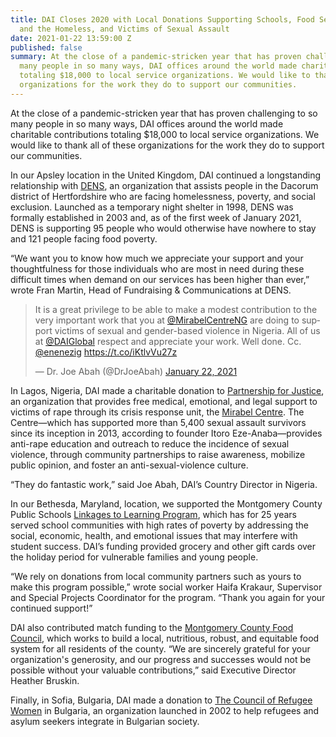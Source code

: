 ```yaml
---
title: DAI Closes 2020 with Local Donations Supporting Schools, Food Security, Refugees
  and the Homeless, and Victims of Sexual Assault
date: 2021-01-22 13:59:00 Z
published: false
summary: At the close of a pandemic-stricken year that has proven challenging to so
  many people in so many ways, DAI offices around the world made charitable contributions
  totaling $18,000 to local service organizations. We would like to thank all of these
  organizations for the work they do to support our communities.
---
```


At the close of a pandemic-stricken year that has proven challenging to so many people in so many ways, DAI offices around the world made charitable contributions totaling $18,000 to local service organizations. We would like to thank all of these organizations for the work they do to support our communities.

In our Apsley location in the United Kingdom, DAI continued a longstanding relationship with [DENS](https://www.dens.org.uk/), an organization that assists people in the Dacorum district of Hertfordshire who are facing homelessness, poverty, and social exclusion. Launched as a temporary night shelter in 1998, DENS was formally established in 2003 and, as of the first week of January 2021, DENS is supporting 95 people who would otherwise have nowhere to stay and 121 people facing food poverty.

“We want you to know how much we appreciate your support and your thoughtfulness for those individuals who are most in need during these difficult times when demand on our services has been higher than ever,” wrote Fran Martin, Head of Fundraising & Communications at DENS.

<blockquote class="twitter-tweet"><p lang="en" dir="ltr">It is a great privilege to be able to make a modest contribution to the very important work that you at <a href="https://twitter.com/MirabelCentreNG?ref_src=twsrc%5Etfw">@MirabelCentreNG</a> are doing to support victims of sexual and gender-based violence in Nigeria. All of us at <a href="https://twitter.com/DAIGlobal?ref_src=twsrc%5Etfw">@DAIGlobal</a> respect and appreciate your work. Well done. Cc. <a href="https://twitter.com/enenezig?ref_src=twsrc%5Etfw">@enenezig</a> <a href="https://t.co/iKtlvVu27z">https://t.co/iKtlvVu27z</a></p>&mdash; Dr. Joe Abah (@DrJoeAbah) <a href="https://twitter.com/DrJoeAbah/status/1352510970401271808?ref_src=twsrc%5Etfw">January 22, 2021</a></blockquote> <script async src="https://platform.twitter.com/widgets.js" charset="utf-8"></script>

In Lagos, Nigeria, DAI made a charitable donation to [Partnership for Justice](http://pjnigeria.org/), an organization that provides free medical, emotional, and legal support to victims of rape through its crisis response unit, the [Mirabel Centre](http://pjnigeria.org/mirabel/watch-a-short-documentary-on-mirable-centre.pjn/). The Centre—which has supported more than 5,400 sexual assault survivors since its inception in 2013, according to founder Itoro Eze-Anaba—provides anti-rape education and outreach to reduce the incidence of sexual violence, through community partnerships to raise awareness, mobilize public opinion, and foster an anti-sexual-violence culture. 

“They do fantastic work,” said Joe Abah, DAI’s Country Director in Nigeria.

In our Bethesda, Maryland, location, we supported the Montgomery County Public Schools [Linkages to Learning Program](https://www.montgomeryschoolsmd.org/community-engagement/linkages-to-learning/), which has for 25 years served school communities with high rates of poverty by addressing the social, economic, health, and emotional issues that may interfere with student success. DAI’s funding provided grocery and other gift cards over the holiday period for vulnerable families and young people. 

“We rely on donations from local community partners such as yours to make this program possible,” wrote social worker Haifa Krakaur, Supervisor and Special Projects Coordinator for the program. “Thank you again for your continued support!”

DAI also contributed match funding to the [Montgomery County Food Council](https://mocofoodcouncil.org/), which works to build a local, nutritious, robust, and equitable food system for all residents of the county. “We are sincerely grateful for your organization's generosity, and our progress and successes would not be possible without your valuable contributions,” said Executive Director Heather Bruskin.

Finally, in Sofia, Bulgaria, DAI made a donation to [The Council of Refugee Women](https://crw-bg.org/en/home) in Bulgaria, an organization launched in 2002 to help refugees and asylum seekers integrate in Bulgarian society.